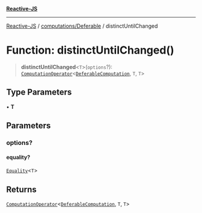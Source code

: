 [**Reactive-JS**](../../../README.md)

***

[Reactive-JS](../../../README.md) / [computations/Deferable](../README.md) / distinctUntilChanged

# Function: distinctUntilChanged()

> **distinctUntilChanged**\<`T`\>(`options`?): [`ComputationOperator`](../../type-aliases/ComputationOperator.md)\<[`DeferableComputation`](../interfaces/DeferableComputation.md), `T`, `T`\>

## Type Parameters

• **T**

## Parameters

### options?

#### equality?

[`Equality`](../../../functions/type-aliases/Equality.md)\<`T`\>

## Returns

[`ComputationOperator`](../../type-aliases/ComputationOperator.md)\<[`DeferableComputation`](../interfaces/DeferableComputation.md), `T`, `T`\>
